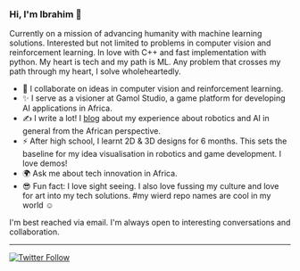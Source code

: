 ### Hi, I'm Ibrahim 👋

Currently on a mission of advancing humanity with machine learning solutions. Interested but not limited to problems in computer vision and reinforcement learning. In love with C++ and fast implementation with python. My heart is tech and my path is ML. Any problem that crosses my path through my heart, I solve wholeheartedly.

  * 🤝 I collaborate on ideas in computer vision and reinforcement learning.
  * ✨ I serve as a visioner at Gamol Studio, a game platform  for developing AI applications in Africa.
  * ✍ I write a lot! I [blog](https://ibrahimgbadegesin.blogspot.com/) about my experience about robotics and AI in general from the African perspective.
  * ⚡ After high school, I learnt 2D & 3D designs for 6 months. This sets the baseline for my idea visualisation in robotics and game development. I love demos!
  * 🌍 Ask me about tech innovation in Africa.
  * 😎 Fun fact: I love sight seeing. I also love fussing my culture and love for art into my tech solutions. #my wierd repo names are cool in my world ☺

I'm best reached via email. I'm always open to interesting conversations and collaboration.

 
---
[![Twitter Follow](https://img.shields.io/twitter/follow/Engrgit?label=Follow&style=social)](https://twitter.com/Engrgit)

